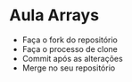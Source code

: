# Aula Arrays

- Faça o fork do repositório
- Faça o processo de clone
- Commit após as alterações
- Merge no seu repositório
